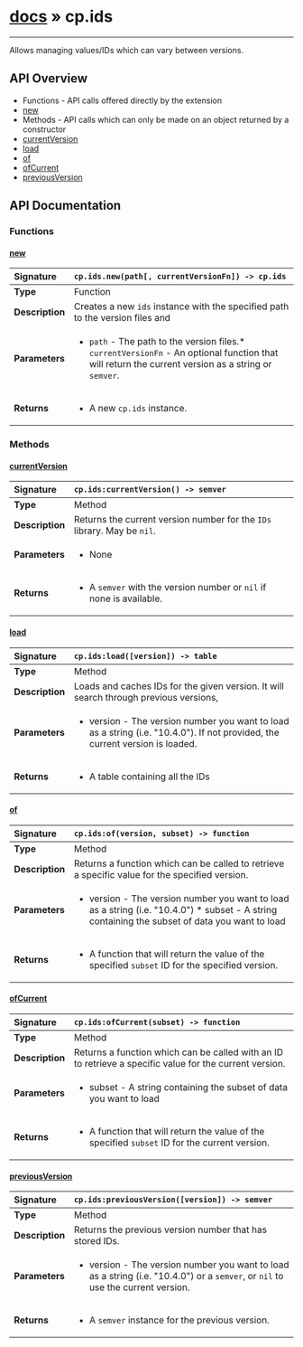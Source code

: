 # [docs](index.md) » cp.ids
---

Allows managing values/IDs which can vary between versions.

## API Overview
* Functions - API calls offered directly by the extension
 * [new](#new)
* Methods - API calls which can only be made on an object returned by a constructor
 * [currentVersion](#currentversion)
 * [load](#load)
 * [of](#of)
 * [ofCurrent](#ofcurrent)
 * [previousVersion](#previousversion)

## API Documentation

### Functions

#### [new](#new)
| <span style="float: left;">**Signature**</span> | <span style="float: left;">`cp.ids.new(path[, currentVersionFn]) -> cp.ids` </span>                                                          |
| -----------------------------------------------------|---------------------------------------------------------------------------------------------------------|
| **Type**                                             | Function |
| **Description**                                      | Creates a new `ids` instance with the specified path to the version files and |
| **Parameters**                                       | <ul><li><code>path</code>                - The path to the version files.* <code>currentVersionFn</code>    - An optional function that will return the current version as a string or <code>semver</code>.</li></ul> |
| **Returns**                                          | <ul><li>A new <code>cp.ids</code> instance.</li></ul> |

### Methods

#### [currentVersion](#currentversion)
| <span style="float: left;">**Signature**</span> | <span style="float: left;">`cp.ids:currentVersion() -> semver` </span>                                                          |
| -----------------------------------------------------|---------------------------------------------------------------------------------------------------------|
| **Type**                                             | Method |
| **Description**                                      | Returns the current version number for the `IDs` library. May be `nil`. |
| **Parameters**                                       | <ul><li>None</li></ul> |
| **Returns**                                          | <ul><li>A <code>semver</code> with the version number or <code>nil</code> if none is available.</li></ul> |

#### [load](#load)
| <span style="float: left;">**Signature**</span> | <span style="float: left;">`cp.ids:load([version]) -> table` </span>                                                          |
| -----------------------------------------------------|---------------------------------------------------------------------------------------------------------|
| **Type**                                             | Method |
| **Description**                                      | Loads and caches IDs for the given version. It will search through previous versions, |
| **Parameters**                                       | <ul><li>version - The version number you want to load as a string (i.e. "10.4.0"). If not provided, the current version is loaded.</li></ul> |
| **Returns**                                          | <ul><li>A table containing all the IDs</li></ul> |

#### [of](#of)
| <span style="float: left;">**Signature**</span> | <span style="float: left;">`cp.ids:of(version, subset) -> function` </span>                                                          |
| -----------------------------------------------------|---------------------------------------------------------------------------------------------------------|
| **Type**                                             | Method |
| **Description**                                      | Returns a function which can be called to retrieve a specific value for the specified version. |
| **Parameters**                                       | <ul><li>version - The version number you want to load as a string (i.e. "10.4.0") * subset - A string containing the subset of data you want to load</li></ul> |
| **Returns**                                          | <ul><li>A function that will return the value of the specified <code>subset</code> ID for the specified version.</li></ul> |

#### [ofCurrent](#ofcurrent)
| <span style="float: left;">**Signature**</span> | <span style="float: left;">`cp.ids:ofCurrent(subset) -> function` </span>                                                          |
| -----------------------------------------------------|---------------------------------------------------------------------------------------------------------|
| **Type**                                             | Method |
| **Description**                                      | Returns a function which can be called with an ID to retrieve a specific value for the current version. |
| **Parameters**                                       | <ul><li>subset - A string containing the subset of data you want to load</li></ul> |
| **Returns**                                          | <ul><li>A function that will return the value of the specified <code>subset</code> ID for the current version.</li></ul> |

#### [previousVersion](#previousversion)
| <span style="float: left;">**Signature**</span> | <span style="float: left;">`cp.ids:previousVersion([version]) -> semver` </span>                                                          |
| -----------------------------------------------------|---------------------------------------------------------------------------------------------------------|
| **Type**                                             | Method |
| **Description**                                      | Returns the previous version number that has stored IDs. |
| **Parameters**                                       | <ul><li>version      - The version number you want to load as a string (i.e. "10.4.0") or a <code>semver</code>, or <code>nil</code> to use the current version.</li></ul> |
| **Returns**                                          | <ul><li>A <code>semver</code> instance for the previous version.</li></ul> |

